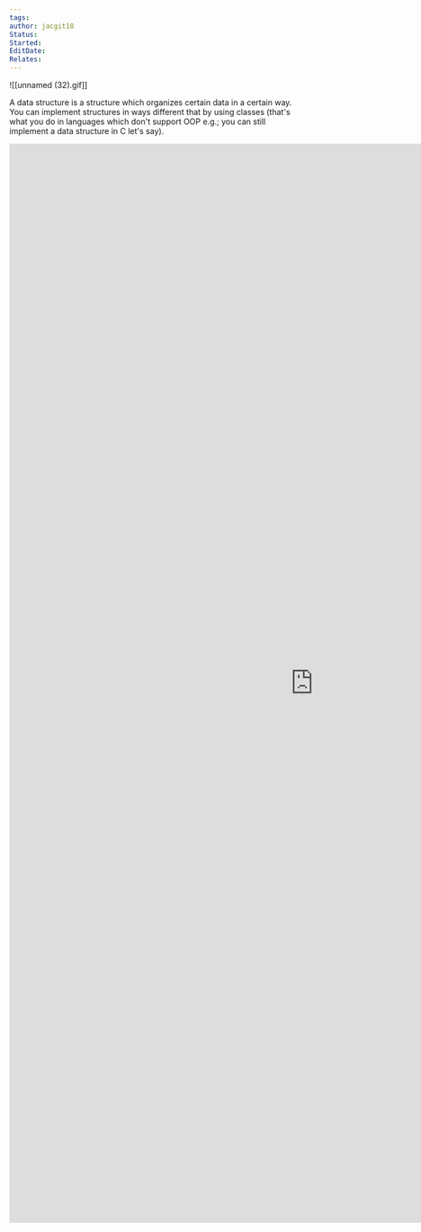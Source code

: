 ```yaml
---
tags: 
author: jacgit18
Status: 
Started: 
EditDate: 
Relates:
---
```

![[unnamed (32).gif]]

A data structure is a structure which organizes certain data in a certain way. You can implement structures in ways different that by using classes (that's what you do in languages which don't support OOP e.g.; you can still implement a data structure in C let's say).


<iframe src="https://github.com/jacgit18/cuny-ttp-algo-summer2021/blob/main/Code/_DataStructuresBuiltUpClasses/DataStrucFactoryInterview.js" width="1080" height="1920" frameborder="0"></iframe>
